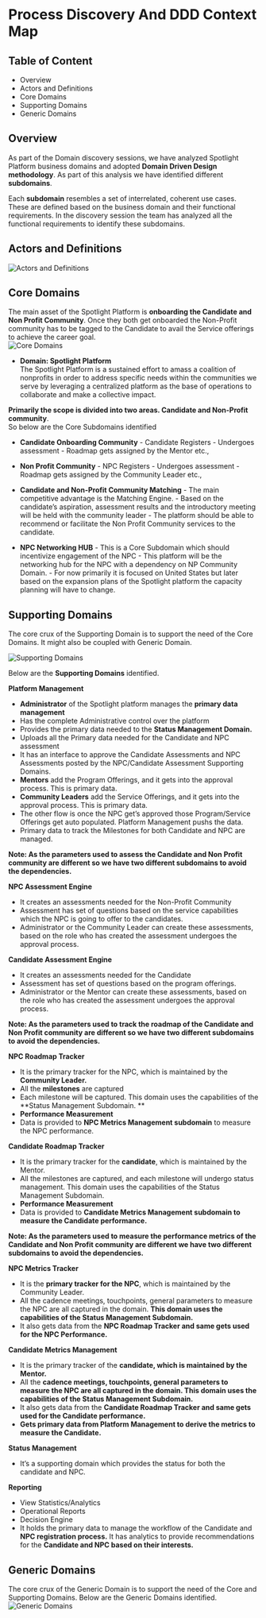 # Process Discovery And DDD Context Map
## Table of Content
- Overview 
- Actors and Definitions
- Core Domains 
- Supporting Domains
- Generic Domains 

## Overview 
As part of the Domain discovery sessions, we have analyzed Spotlight Platform business domains and adopted **Domain Driven Design methodology**. As part of this analysis we have identified different **subdomains**. 

Each **subdomain** resembles a set of interrelated, coherent use cases. These are defined based on the business domain and their functional requirements. In the discovery session the team has analyzed all the functional requirements to identify these subdomains.

## Actors and Definitions
![Actors and Definitions](..//Images/ActorsandDefinitions.png)

## Core Domains 
The main asset of the Spotlight Platform is **onboarding the Candidate and Non Profit Community**. Once they both get onboarded the Non-Profit community has to be tagged to the Candidate to avail the Service offerings to achieve the career goal. <br />
![Core Domains](..//Images/CoreDomains.png)

- **Domain: Spotlight Platform** <br />
The Spotlight Platform is a sustained effort to amass a coalition of nonprofits in order to address specific needs within the communities we serve by leveraging a centralized platform as the base of operations to collaborate and make a collective impact.

**Primarily the scope is divided into two areas. Candidate and Non-Profit community**. <br />
So below are the Core Subdomains identified

- **Candidate Onboarding Community**
      - Candidate Registers
      - Undergoes assessment
      - Roadmap gets assigned by the Mentor etc.,
      
- **Non Profit Community**
      - NPC Registers
      - Undergoes assessment
      - Roadmap gets assigned by the Community Leader etc.,
- **Candidate and Non-Profit Community Matching**
      - The main competitive advantage is the Matching Engine. 
      - Based on the candidate’s aspiration, assessment results and the introductory meeting will be held with the community leader
      - The platform should be able to recommend or facilitate the Non Profit Community services to the candidate.
- **NPC Networking HUB**
      - This is a Core Subdomain which should incentivize engagement of the NPC
      - This platform will be the networking hub for the NPC with a dependency on NP Community Domain.
      - For now primarily it is focused on United States but later based on the expansion plans of the Spotlight platform the capacity planning will have to change. 

## Supporting Domains
The core crux of the Supporting Domain is to support the need of the Core Domains. It might also be coupled with Generic Domain. 

![Supporting Domains](..//Images/Supporting%20Domains.png)

Below are the **Supporting Domains** identified.

**Platform Management**
- **Administrator** of the Spotlight platform manages the **primary data management**
- Has the complete Administrative control over the platform
- Provides the primary data needed to the **Status Management Domain.**
- Uploads all the Primary data needed for the Candidate and NPC assessment
- It has an interface to approve the Candidate Assessments and NPC Assessments posted by the NPC/Candidate Assessment Supporting Domains. 
- **Mentors** add the Program Offerings, and it gets into the approval process. This is primary data.
- **Community Leaders** add the Service Offerings, and it gets into the approval process. This is primary data.
- The other flow is once the NPC get’s approved those Program/Service Offerings get auto populated. Platform Management pushs the data.
- Primary data to track the Milestones for both Candidate and NPC are managed.

**Note: As the parameters used to assess the Candidate and Non Profit community are different so we have two different subdomains to avoid the dependencies.**

**NPC Assessment Engine**
- It creates an assessments needed for the Non-Profit Community
- Assessment has set of questions based on the service capabilities which the NPC is going to offer to the candidates.
- Administrator or the Community Leader can create these assessments, based on the role who has created the assessment undergoes the approval process.

**Candidate Assessment Engine**
- It creates an assessments needed for the Candidate
- Assessment has set of questions based on the program offerings.
- Administrator or the Mentor can create these assessments, based on the role who has created the assessment undergoes the approval process.

**Note: As the parameters used to track the roadmap of the Candidate and Non Profit community are different so we have two different subdomains to avoid the dependencies.**

**NPC Roadmap Tracker**
- It is the primary tracker for the NPC, which is maintained by the **Community Leader.**
- All the **milestones** are captured
- Each milestone will be captured. This domain uses the capabilities of the **Status Management Subdomain. **
- **Performance Measurement**
- Data is provided to **NPC Metrics Management subdomain** to measure the NPC performance.

**Candidate Roadmap Tracker**
- It is the primary tracker for the **candidate**, which is maintained by the Mentor.
- All the milestones are captured, and each milestone will undergo status management. This domain uses the capabilities of the Status Management Subdomain. 
- **Performance Measurement**
- Data is provided to **Candidate Metrics Management subdomain to measure the Candidate performance.**

**Note: As the parameters used to measure the performance metrics of the Candidate and Non Profit community are different we have two different subdomains to avoid the dependencies.**

**NPC Metrics Tracker**
- It is the **primary tracker for the NPC**, which is maintained by the Community Leader.
- All the cadence meetings, touchpoints, general parameters to measure the NPC are all captured in the domain. **This domain uses the capabilities of the Status Management Subdomain.** 
- It also gets data from the **NPC Roadmap Tracker and same gets used for the NPC Performance.**

**Candidate Metrics Management**
- It is the primary tracker of the **candidate, which is maintained by the Mentor.**
- All the **cadence meetings, touchpoints, general parameters to measure the NPC are all captured in the domain. This domain uses the capabilities of the Status Management Subdomain.** 
- It also gets data from the **Candidate Roadmap Tracker and same gets used for the Candidate performance.**
- **Gets primary data from Platform Management to derive the metrics to measure the Candidate.**

**Status Management**
- It’s a supporting domain which provides the status for both the candidate and NPC.

**Reporting**
- View Statistics/Analytics
-	Operational Reports
-	Decision Engine
-	It holds the primary data to manage the workflow of the Candidate and **NPC registration process.**
	It has analytics to provide recommendations for the **Candidate and NPC based on their interests.**
	
## Generic Domains 
The core crux of the Generic Domain is to support the need of the Core and Supporting Domains. Below are the Generic Domains identified.
![Generic Domains](..//Images/GenericDomains.png)

